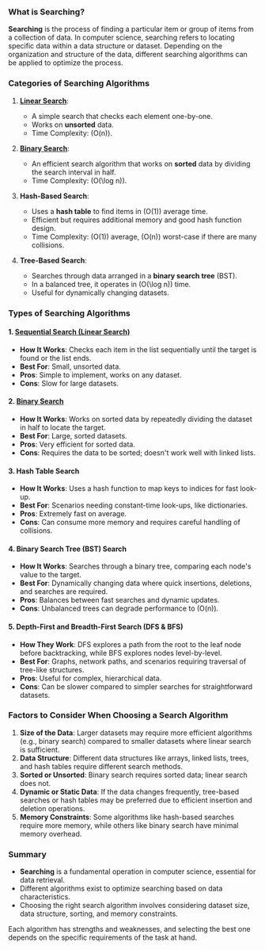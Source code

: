 ### What is Searching?

**Searching** is the process of finding a particular item or group of items from a collection of data. In computer science, searching refers to locating specific data within a data structure or dataset. Depending on the organization and structure of the data, different searching algorithms can be applied to optimize the process.

### Categories of Searching Algorithms

1. **[Linear Search](./linear.md)**:

   - A simple search that checks each element one-by-one.
   - Works on **unsorted** data.
   - Time Complexity: \(O(n)\).

2. **[Binary Search](./binary.md)**:

   - An efficient search algorithm that works on **sorted** data by dividing the search interval in half.
   - Time Complexity: \(O(\log n)\).

3. **Hash-Based Search**:

   - Uses a **hash table** to find items in \(O(1)\) average time.
   - Efficient but requires additional memory and good hash function design.
   - Time Complexity: \(O(1)\) average, \(O(n)\) worst-case if there are many collisions.

4. **Tree-Based Search**:
   - Searches through data arranged in a **binary search tree** (BST).
   - In a balanced tree, it operates in \(O(\log n)\) time.
   - Useful for dynamically changing datasets.

### Types of Searching Algorithms

#### 1. **[Sequential Search (Linear Search)](./linear.md)**

- **How It Works**: Checks each item in the list sequentially until the target is found or the list ends.
- **Best For**: Small, unsorted data.
- **Pros**: Simple to implement, works on any dataset.
- **Cons**: Slow for large datasets.

#### 2. **[Binary Search](./binary.md)**

- **How It Works**: Works on sorted data by repeatedly dividing the dataset in half to locate the target.
- **Best For**: Large, sorted datasets.
- **Pros**: Very efficient for sorted data.
- **Cons**: Requires the data to be sorted; doesn't work well with linked lists.

#### 3. **Hash Table Search**

- **How It Works**: Uses a hash function to map keys to indices for fast look-up.
- **Best For**: Scenarios needing constant-time look-ups, like dictionaries.
- **Pros**: Extremely fast on average.
- **Cons**: Can consume more memory and requires careful handling of collisions.

#### 4. **Binary Search Tree (BST) Search**

- **How It Works**: Searches through a binary tree, comparing each node's value to the target.
- **Best For**: Dynamically changing data where quick insertions, deletions, and searches are required.
- **Pros**: Balances between fast searches and dynamic updates.
- **Cons**: Unbalanced trees can degrade performance to \(O(n)\).

#### 5. **Depth-First and Breadth-First Search (DFS & BFS)**

- **How They Work**: DFS explores a path from the root to the leaf node before backtracking, while BFS explores nodes level-by-level.
- **Best For**: Graphs, network paths, and scenarios requiring traversal of tree-like structures.
- **Pros**: Useful for complex, hierarchical data.
- **Cons**: Can be slower compared to simpler searches for straightforward datasets.

### Factors to Consider When Choosing a Search Algorithm

1. **Size of the Data**: Larger datasets may require more efficient algorithms (e.g., binary search) compared to smaller datasets where linear search is sufficient.
2. **Data Structure**: Different data structures like arrays, linked lists, trees, and hash tables require different search methods.
3. **Sorted or Unsorted**: Binary search requires sorted data; linear search does not.
4. **Dynamic or Static Data**: If the data changes frequently, tree-based searches or hash tables may be preferred due to efficient insertion and deletion operations.
5. **Memory Constraints**: Some algorithms like hash-based searches require more memory, while others like binary search have minimal memory overhead.

### Summary

- **Searching** is a fundamental operation in computer science, essential for data retrieval.
- Different algorithms exist to optimize searching based on data characteristics.
- Choosing the right search algorithm involves considering dataset size, data structure, sorting, and memory constraints.

Each algorithm has strengths and weaknesses, and selecting the best one depends on the specific requirements of the task at hand.

